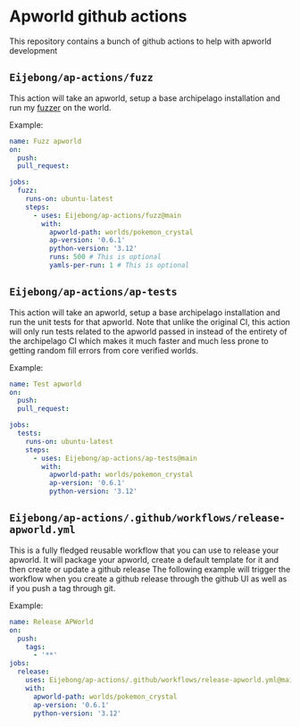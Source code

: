 # Apworld github actions

This repository contains a bunch of github actions to help with apworld development

## `Eijebong/ap-actions/fuzz`

This action will take an apworld, setup a base archipelago installation and run my [fuzzer](https://github.com/Eijebong/Archipelago-fuzzer) on the world.

Example:

```yaml
name: Fuzz apworld
on:
  push:
  pull_request:

jobs:
  fuzz:
    runs-on: ubuntu-latest
    steps:
      - uses: Eijebong/ap-actions/fuzz@main
        with:
          apworld-path: worlds/pokemon_crystal
          ap-version: '0.6.1'
          python-version: '3.12'
          runs: 500 # This is optional
          yamls-per-run: 1 # This is optional
```

## `Eijebong/ap-actions/ap-tests`

This action will take an apworld, setup a base archipelago installation and run the unit tests for that apworld.
Note that unlike the original CI, this action will only run tests related to
the apworld passed in instead of the entirety of the archipelago CI which makes
it much faster and much less prone to getting random fill errors from core verified worlds.

Example:

```yaml
name: Test apworld
on:
  push:
  pull_request:

jobs:
  tests:
    runs-on: ubuntu-latest
    steps:
      - uses: Eijebong/ap-actions/ap-tests@main
        with:
          apworld-path: worlds/pokemon_crystal
          ap-version: '0.6.1'
          python-version: '3.12'
```


## `Eijebong/ap-actions/.github/workflows/release-apworld.yml`

This is a fully fledged reusable workflow that you can use to release your apworld.
It will package your apworld, create a default template for it and then create or update a github release
The following example will trigger the workflow when you create a github
release through the github UI as well as if you push a tag through git.

Example:

```yaml
name: Release APWorld
on:
  push:
    tags:
      - '**'
jobs:
  release:
    uses: Eijebong/ap-actions/.github/workflows/release-apworld.yml@main
    with:
      apworld-path: worlds/pokemon_crystal
      ap-version: '0.6.1'
      python-version: '3.12'
```

